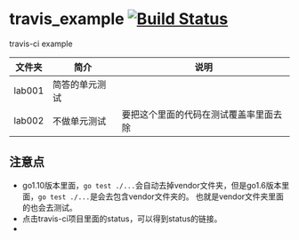 # travis_example [![Build Status](https://travis-ci.org/liguoqinjim/travis_example.svg?branch=master)](https://travis-ci.org/liguoqinjim/travis_example)
travis-ci example

|文件夹|简介|说明|
|---|---|---|
|lab001|简答的单元测试||
|lab002|不做单元测试|要把这个里面的代码在测试覆盖率里面去除|

## 注意点
 - go1.10版本里面，`go test ./...`会自动去掉vendor文件夹，但是go1.6版本里面，`go test ./...`是会去包含vendor文件夹的。
 也就是vendor文件夹里面的也会去测试。
 - 点击travis-ci项目里面的status，可以得到status的链接。
 - 
